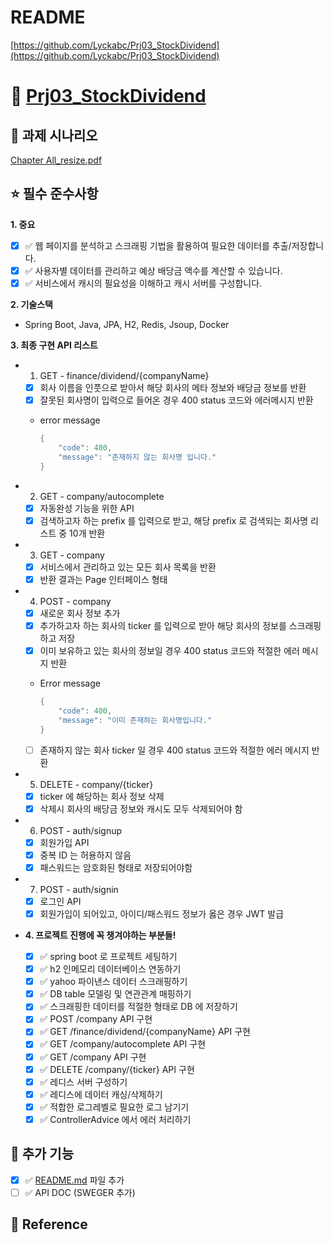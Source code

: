 # README

[https://github.com/Lyckabc/Prj03_StockDividend](https://github.com/Lyckabc/Prj03_StockDividend)

# 📝 [Prj03_StockDividend](https://github.com/Lyckabc/Prj03_StockDividend)

## 🔮 과제 시나리오

[Chapter All_resize.pdf](README%4862/Chapter_All_resize.pdf)

## ⭐ 필수 준수사항

**1. 중요**

- [x]  ✅ 웹 페이지를 분석하고 스크래핑 기법을 활용하여 필요한 데이터를 추출/저장합니다.
- [x]  ✅ 사용자별 데이터를 관리하고 예상 배당금 액수를 계산할 수 있습니다.
- [x]  ✅ 서비스에서 캐시의 필요성을 이해하고 캐시 서버를 구성합니다.

**2. 기술스택**

- Spring Boot, Java, JPA, H2, Redis, Jsoup, Docker

**3. 최종 구현 API 리스트**

- 1) GET - finance/dividend/{companyName}
    - [x]  회사 이름을 인풋으로 받아서 해당 회사의 메타 정보와 배당금 정보를 반환
    - [x]  잘못된 회사명이 입력으로 들어온 경우 400 status 코드와 에러메시지 반환
    - error message
        
        ```c
        {
            "code": 400,
            "message": "존재하지 않는 회사명 입니다."
        }
        ```
        
- 2) GET - company/autocomplete
    - [x]  자동완성 기능을 위한 API
    - [x]  검색하고자 하는 prefix 를 입력으로 받고, 해당 prefix 로 검색되는 회사명 리스트 중 10개 반환
- 3) GET - company
    - [x]  서비스에서 관리하고 있는 모든 회사 목록을 반환
    - [x]  반환 결과는 Page 인터페이스 형태
- 4) POST - company
    - [x]  새로운 회사 정보 추가
    - [x]  추가하고자 하는 회사의 ticker 를 입력으로 받아 해당 회사의 정보를 스크래핑하고 저장
    - [x]  이미 보유하고 있는 회사의 정보일 경우 400 status 코드와 적절한 에러 메시지 반환
    - Error message
        
        ```c
        {
            "code": 400,
            "message": "이미 존재하는 회사명입니다."
        }
        ```
        
    - [ ]  존재하지 않는 회사 ticker 일 경우 400 status 코드와 적절한 에러 메시지 반환
- 5) DELETE - company/{ticker}
    - [x]  ticker 에 해당하는 회사 정보 삭제
    - [x]  삭제시 회사의 배당금 정보와 캐시도 모두 삭제되어야 함
- 6) POST - auth/signup
    - [x]  회원가입 API
    - [x]  중복 ID 는 허용하지 않음
    - [x]  패스워드는 암호화된 형태로 저장되어야함
- 7) POST - auth/signin
    - [x]  로그인 API
    - [x]  회원가입이 되어있고, 아이디/패스워드 정보가 옳은 경우 JWT 발급
- **4. 프로젝트 진행에 꼭 챙겨야하는 부분들!**
    - [x]  ✅ spring boot 로 프로젝트 세팅하기
    - [x]  ✅ h2 인메모리 데이터베이스 연동하기
    - [x]  ✅ yahoo 파이낸스 데이터 스크래핑하기
    - [x]  ✅ DB table 모델링 및 연관관계 매핑하기
    - [x]  ✅ 스크래핑한 데이터를 적절한 형태로 DB 에 저장하기
    - [x]  ✅ POST /company API 구현
    - [x]  ✅ GET /finance/dividend/{companyName} API 구현
    - [x]  ✅ GET /company/autocomplete API 구현
    - [x]  ✅ GET /company API 구현
    - [x]  ✅ DELETE /company/{ticker} API 구현
    - [x]  ✅ 레디스 서버 구성하기
    - [x]  ✅ 레디스에 데이터 캐싱/삭제하기
    - [x]  ✅ 적합한 로그레벨로 필요한 로그 남기기
    - [x]  ✅ ControllerAdvice 에서 에러 처리하기

## 🌟  추가 기능

- [x]  ✅ [README.md](http://README.md) 파일 추가
- [ ]  ✅ API DOC (SWEGER 추가)

## 📄 Reference
